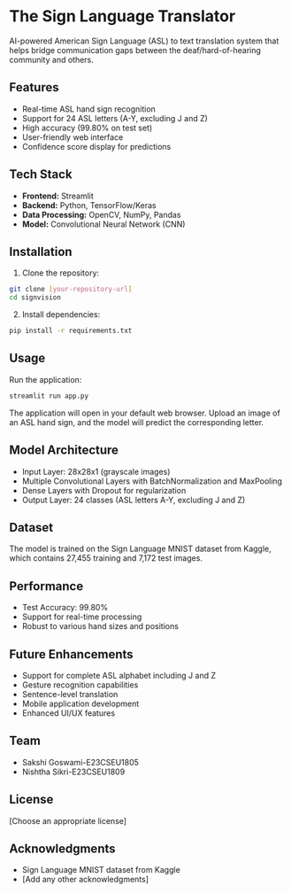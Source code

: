 # The Sign Language Translator

AI-powered American Sign Language (ASL) to text translation system that helps bridge communication gaps between the deaf/hard-of-hearing community and others.

## Features

- Real-time ASL hand sign recognition
- Support for 24 ASL letters (A-Y, excluding J and Z)
- High accuracy (99.80% on test set)
- User-friendly web interface
- Confidence score display for predictions

## Tech Stack

- **Frontend:** Streamlit
- **Backend:** Python, TensorFlow/Keras
- **Data Processing:** OpenCV, NumPy, Pandas
- **Model:** Convolutional Neural Network (CNN)

## Installation

1. Clone the repository:
```bash
git clone [your-repository-url]
cd signvision
```

2. Install dependencies:
```bash
pip install -r requirements.txt
```

## Usage

Run the application:
```bash
streamlit run app.py
```


The application will open in your default web browser. Upload an image of an ASL hand sign, and the model will predict the corresponding letter.

## Model Architecture

- Input Layer: 28x28x1 (grayscale images)
- Multiple Convolutional Layers with BatchNormalization and MaxPooling
- Dense Layers with Dropout for regularization
- Output Layer: 24 classes (ASL letters A-Y, excluding J and Z)

## Dataset

The model is trained on the Sign Language MNIST dataset from Kaggle, which contains 27,455 training and 7,172 test images.

## Performance

- Test Accuracy: 99.80%
- Support for real-time processing
- Robust to various hand sizes and positions

## Future Enhancements

- Support for complete ASL alphabet including J and Z
- Gesture recognition capabilities
- Sentence-level translation
- Mobile application development
- Enhanced UI/UX features

## Team
- Sakshi Goswami-E23CSEU1805
- Nishtha Sikri-E23CSEU1809

## License

[Choose an appropriate license]

## Acknowledgments

- Sign Language MNIST dataset from Kaggle
- [Add any other acknowledgments] 

